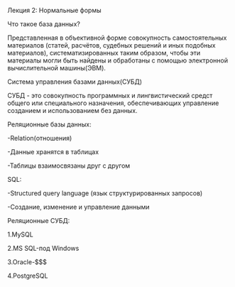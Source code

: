 Лекция 2: Нормальные формы

Что такое база данных?

Представленная в объективной форме совокупность самостоятельных материалов (статей, расчётов, судебных решений и иных подобных материалов), систематизированных таким образом, чтобы эти материалы могли быть найдены и обработаны с помощью электронной вычислительной машины(ЭВМ).

Система управления базами данных(СУБД)

СУБД - это совокупность программных и лингвистический средст общего или специального назначения, обеспечивающих управление созданием и использованием без данных.

Реляционные базы данных:

 -Relation(отношения)

 -Данные хранятся в таблицах

 -Таблицы взаимосвязаны друг с другом

SQL:

 -Structured query language (язык структурированных запросов)

 -Создание, изменение и управление данными

Реляционные СУБД:

1.MySQL 

2.MS SQL-под Windows 

3.Oracle-$$$

4.PostgreSQL


